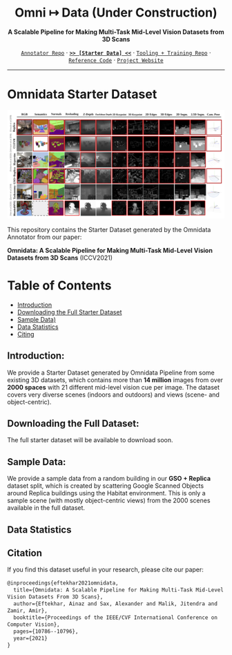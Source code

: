 <div align="center">

# Omni ↦ Data (Under Construction)
**A Scalable Pipeline for Making Multi-Task Mid-Level Vision Datasets from 3D Scans**

  
[`Annotator Repo`](https://github.com/Ainaz99/omnidata-annotator) &centerdot; [**`>> [Starter Data] <<`**](https://github.com/EPFL-VILAB/omnidata-dataset) &centerdot;  [`Tooling + Training Repo`](https://github.com/Ainaz99/omnidata-tools) &centerdot;  [`Reference Code`](https://github.com/Ainaz99/Omnidata) &centerdot; [`Project Website`](https://omnidata.vision)

</div>

---

Omnidata Starter Dataset
=================
![](./assets/starter_dataset.png)

This repository contains the Starter Dataset generated by the Omnidata Annotator from our paper:

**Omnidata: A Scalable Pipeline for Making Multi-Task Mid-Level Vision Datasets from 3D Scans** (ICCV2021)

Table of Contents
=================
   * [Introduction](#introduction)
   * [Downloading the Full Starter Dataset](#downloading-the-full-dataset)
   * [Sample Data)](#sample-data)
   * [Data Statistics](#data-statistics)
   * [Citing](#citation)

## Introduction:
We provide a Starter Dataset generated by Omnidata Pipeline from some existing 3D datasets, which contains more than **14 million** images from over **2000 spaces** with 21 different mid-level vision cue per image. The dataset covers very diverse scenes (indoors and outdoors) and views (scene- and object-centric).

## Downloading the Full Dataset:
The full starter dataset will be available to download soon.

## Sample Data:
We provide a sample data from a random building in our **GSO + Replica** dataset split, which is created by scattering Google Scanned Objects around Replica buildings using the Habitat environment. This is only a sample scene (with mostly object-centric views) from the 2000 scenes available in the full dataset.

## Data Statistics

## Citation
If you find this dataset useful in your research, please cite our paper:
```
@inproceedings{eftekhar2021omnidata,
  title={Omnidata: A Scalable Pipeline for Making Multi-Task Mid-Level Vision Datasets From 3D Scans},
  author={Eftekhar, Ainaz and Sax, Alexander and Malik, Jitendra and Zamir, Amir},
  booktitle={Proceedings of the IEEE/CVF International Conference on Computer Vision},
  pages={10786--10796},
  year={2021}
}
```
